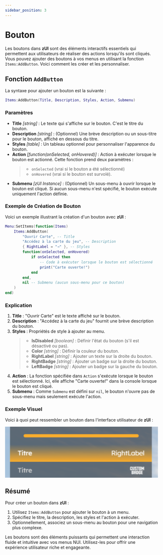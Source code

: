 ```yaml
---
sidebar_position: 3
---
```


# Bouton

Les boutons dans **zUI** sont des éléments interactifs essentiels qui permettent aux utilisateurs de réaliser des actions lorsqu'ils sont cliqués. Vous pouvez ajouter des boutons à vos menus en utilisant la fonction `Items:AddButton`. Voici comment les créer et les personnaliser.

## Fonction `AddButton`

La syntaxe pour ajouter un bouton est la suivante :

```lua
Items:AddButton(Title, Description, Styles, Action, Submenu)
```

### Paramètres

- **Title** _[string]_ : Le texte qui s'affiche sur le bouton. C'est le titre du bouton.
- **Description** _[string]_ : (Optionnel) Une brève description ou un sous-titre pour le bouton, affiché en dessous du titre.
- **Styles** _[table]_ : Un tableau optionnel pour personnaliser l'apparence du bouton.
- **Action** _[function(onSelected, onHovered)]_ : Action à exécuter lorsque le bouton est actionné.
  Cette fonction prend deux paramètres :
  > - `onSelected` (vrai si le bouton a été sélectionné)
  > - `onHovered` (vrai si le bouton est survolé).
- **Submenu** _[zUI Instance]_ : (Optionnel) Un sous-menu à ouvrir lorsque le bouton est cliqué. Si aucun sous-menu n'est spécifié, le bouton exécute uniquement l'action définie.

### Exemple de Création de Bouton

Voici un exemple illustrant la création d'un bouton avec **zUI** :

```lua
Menu:SetItems(function(Items)
    Items:AddButton(
        "Ouvrir Carte", -- Title
        "Accédez à la carte du jeu", -- Description
        { RightLabel = "→" }, -- Styles
        function(onSelected, onHovered)
            if onSelected then
                -- Code à exécuter lorsque le bouton est sélectionné
                print("Carte ouverte!")
            end
        end,
        nil -- Submenu (aucun sous-menu pour ce bouton)
    )
end)
```

### Explication

1. **Title** : "Ouvrir Carte" est le texte affiché sur le bouton.
2. **Description** : "Accédez à la carte du jeu" fournit une brève description du bouton.
3. **Styles** : Propriétés de style à ajouter au menu.
   > - **IsDisabled** _[boolean]_ : Définir l'êtat du bouton (s'il est désactivé ou pas).
   > - **Color** _[string]_ : Définir la couleur du bouton.
   > - **RightLabel** _[string]_ : Ajouter un texte sur la droite du bouton.
   > - **RightBadge** _[string]_ : Ajouter un badge sur la droite du bouton.
   > - **LeftBadge** _[string]_ : Ajouter un badge sur la gauche du bouton.
4. **Action** : La fonction spécifiée dans `Action` s'exécute lorsque le bouton est sélectionné. Ici, elle affiche "Carte ouverte!" dans la console lorsque le bouton est cliqué.
5. **Submenu** : Comme `Submenu` est défini sur `nil`, le bouton n'ouvre pas de sous-menu mais seulement exécute l'action.

### Exemple Visuel

Voici à quoi peut ressembler un bouton dans l'interface utilisateur de **zUI** :

![](./img/button.png)

## Résumé

Pour créer un bouton dans **zUI** :

1. Utilisez `Items:AddButton` pour ajouter le bouton à un menu.
2. Spécifiez le titre, la description, les styles et l'action à exécuter.
3. Optionnellement, associez un sous-menu au bouton pour une navigation plus complexe.

Les boutons sont des éléments puissants qui permettent une interaction fluide et intuitive avec vos menus NUI. Utilisez-les pour offrir une expérience utilisateur riche et engageante.
